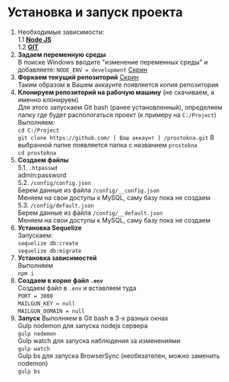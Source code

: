# Установка и запуск проекта
1. Необходимые зависимости:<br>
  1.1 [**Node JS**](https://nodejs.org/en/download/)<br>
  1.2 [**GIT**](https://git-scm.com/downloads)<br>
2. **Задаем переменную среды**<br>
В поиске Windows вводите "изменение переменных среды" и добавляете: `NODE_ENV = development` [Скрин](http://joxi.ru/krDgMojfEXZQqA)
3. **Форкаем текущий репозиторий** [Скрин](http://joxi.ru/l2ZKkoltwQNK4A)<br>
Таким образом в Вашем аккаунте появляется копия репозитория
4. **Клонируем репозиторий на рабочую машину** (не скачиваем, а именно клонируем)<br>
Для этого запускаем Git bash (ранее установленный), определяем папку где будет распологаться проект (к примеру на `C:/Project`)<br>
Выполняем:<br>
`cd C:/Project`<br>
`git clone https://github.com/ [ Ваш аккаунт ] /prostokna.git`
В выбранной папке появляется папка с названием `prostokna`<br>
`cd prostokna`<br>
5. **Создаем файлы**<br>
5.1. `.htpasswd`<br>
admin:password<br>
5.2. `/config/config.json`<br>
Берем данные из файла `/config/__config.json`<br>
Меняем на свои доступы к MySQL, саму базу пока не создаем<br>
5.3. `/config/default.json`<br>
Берем данные из файла `/config/__default.json`<br>
Меняем на свои доступы к MySQL, саму базу пока не создаем<br>
5. **Установка Sequelize**<br>
Запускаем:<br>
`sequelize db:create`<br>
`sequelize db:migrate`<br>
6. **Установка зависимостей**<br>
Выполняем<br>
`npm i`
7. **Создаем в корне файл `.env`**<br>
Создаем файл в `.env` и вставляем туда<br>
`PORT = 3000`<br>
`MAILGUN_KEY = null`<br>
`MAILGUN_DOMAIN = null`<br>
8. **Запуск**
Выполняем в Git bash в 3-х разных окнах<br>
Gulp nodemon для запуска nodejs сервера <br>
`gulp nodemon`<br>
Gulp watch для запуска наблюдения за изменениями <br>
`gulp watch`<br>
Gulp bs для запуска BrowserSync (необязателен, можно заменить nodemon) <br>
`gulp bs`
